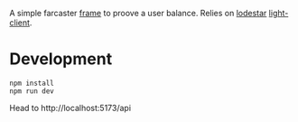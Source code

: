 A simple farcaster [frame](https://docs.farcaster.xyz/learn/what-is-farcaster/frames) to proove a user balance.
Relies on [lodestar](https://github.com/ChainSafe/lodestar) [light-client](https://github.com/ChainSafe/lodestar/tree/unstable/packages/light-client).

# Development

```
npm install
npm run dev
```

Head to http://localhost:5173/api